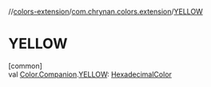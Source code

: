 //[colors-extension](../../index.md)/[com.chrynan.colors.extension](index.md)/[YELLOW](-y-e-l-l-o-w.md)

# YELLOW

[common]\
val [Color.Companion](../../../colors-core/colors-core/com.chrynan.colors/-color/-companion/index.md).[YELLOW](-y-e-l-l-o-w.md): [HexadecimalColor](../../../colors-core/colors-core/com.chrynan.colors/-hexadecimal-color/index.md)
